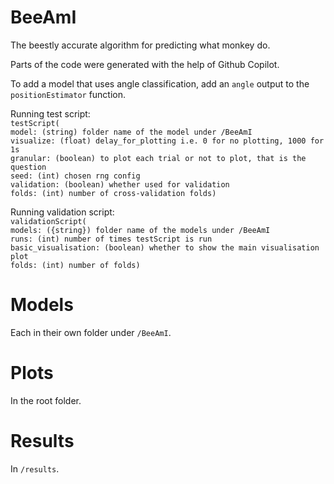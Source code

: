 # BeeAmI
The beestly accurate algorithm for predicting what monkey do.<br>

Parts of the code were generated with the help of Github Copilot.<br>

To add a model that uses angle classification, add an `angle` output to the `positionEstimator` function.<br>

Running test script:<br>
`testScript(`<br>
`model: (string) folder name of the model under /BeeAmI`<br>
`visualize: (float) delay_for_plotting i.e. 0 for no plotting, 1000 for 1s`<br>
`granular: (boolean) to plot each trial or not to plot, that is the question`<br>
`seed: (int) chosen rng config`<br>
`validation: (boolean) whether used for validation`<br>
`folds: (int) number of cross-validation folds)`<br>

Running validation script:<br>
`validationScript(`<br>
`models: ({string}) folder name of the models under /BeeAmI`<br>
`runs: (int) number of times testScript is run`<br>
`basic_visualisation: (boolean) whether to show the main visualisation plot`<br>
`folds: (int) number of folds)`<br>

# Models
Each in their own folder under `/BeeAmI`.<br>

# Plots
In the root folder.<br>

# Results
In `/results`.<br>
